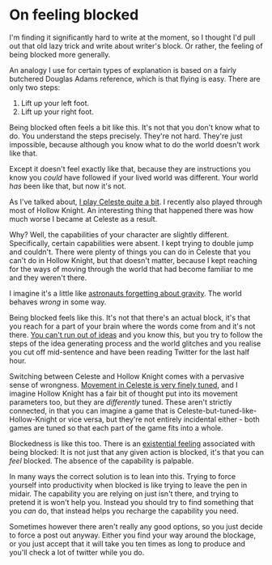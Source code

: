 # On feeling blocked

I'm finding it significantly hard to write at the moment, so I thought I'd pull out that old lazy trick and write about writer's block. Or rather, the feeling of being blocked more generally.

An analogy I use for certain types of explanation is based on a fairly butchered Douglas Adams reference, which is that flying is easy. There are only two steps:

1. Lift up your left foot.
2. Lift up your right foot.

Being blocked often feels a bit like this. It's not that you don't know what to do. You understand the steps precisely. They're not hard. They're just impossible, because although you know what to do the world doesn't work like that. 

Except it doesn't feel exactly like that, because they are instructions you know you *could* have followed if your lived world was different. Your world *has* been like that, but now it's not.

As I've talked about, [I play Celeste quite a bit](https://notebook.drmaciver.com/posts/2020-03-07-14:06.html). I recently also played through most of Hollow Knight.
An interesting thing that happened there was how much worse I became at Celeste as a result.

Why?
Well, the capabilities of your character are slightly different.
Specifically, certain capabilities were absent.
I kept trying to double jump and couldn't.
There were plenty of things you can do in Celeste that you can't do in Hollow Knight, but that doesn't matter, because I kept reaching for the ways of moving through the world that had become familiar to me and they weren't there.

I imagine it's a little like [astronauts forgetting about gravity](https://www.youtube.com/watch?v=PVxaL8CAO4M). The world behaves *wrong* in some way.

Being blocked feels like this. It's not that there's an actual block, it's that you reach for a part of your brain where the words come from and it's not there. [You can't run out of ideas](https://notebook.drmaciver.com/posts/2020-03-07-09:44.html) and you know this, but you try to follow the steps of the idea generating process and the world glitches and you realise you cut off mid-sentence and have been reading Twitter for the last half hour.

Switching between Celeste and Hollow Knight comes with a pervasive sense of wrongness. [Movement in Celeste is very finely tuned](https://www.youtube.com/watch?v=yorTG9at90g), and I imagine Hollow Knight has a fair bit of thought put into its movement parameters too, but they are *differently* tuned. These aren't strictly connected, in that you can imagine a game that is Celeste-but-tuned-like-Hollow-Knight or vice versa, but they're not entirely incidental either - both games are tuned so that each part of the game fits into a whole.

Blockedness is like this too. There is an [existential feeling](https://notebook.drmaciver.com/posts/2020-03-06-07:46.html) associated with being blocked: It is not just that any given action is blocked, it's that you can *feel* blocked. The absence of the capability is palpable.

In many ways the correct solution is to lean into this. Trying to force yourself into productivity when blocked is like trying to leave the pen in midair. The capability you are relying on just isn't there, and trying to pretend it is won't help you. Instead you should try to find something that you *can* do, that instead helps you recharge the capability you need.

Sometimes however there aren't really any good options, so you just decide to force a post out anyway. Either you find your way around the blockage, or you just accept that it will take you ten times as long to produce and you'll check a lot of twitter while you do.
